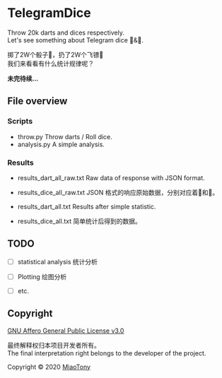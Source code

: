 # TelegramDice

Throw 20k darts and dices respectively.  
Let's see something about Telegram dice 🎲&amp;🎯.   

掷了2W个骰子🎲，扔了2W个飞镖🎯  
我们来看看有什么统计规律呢？


**未完待续...**

## File overview

### Scripts
- throw.py      Throw darts / Roll dice.  
- analysis.py   A simple analysis.  

### Results
- results_dart_all_raw.txt    Raw data of response with JSON format.  
- results_dice_all_raw.txt    JSON 格式的响应原始数据，分别对应着🎯和🎲。  

- results_dart_all.txt        Results after simple statistic.  
- results_dice_all.txt        简单统计后得到的数据。  


## TODO
-[ ] statistical analysis 统计分析  
-[ ] Plotting 绘图分析  
-[ ] etc.


## Copyright  

[GNU Affero General Public License v3.0](https://github.com/miaotony/BlogArchives/blob/master/LICENSE)  

最终解释权归本项目开发者所有。  
The final interpretation right belongs to the developer of the project.  

Copyright © 2020 [MiaoTony](https://github.com/miaotony)  